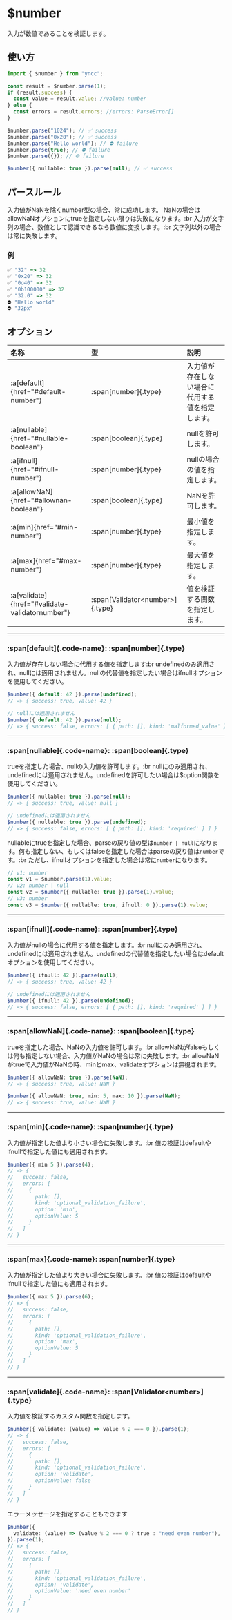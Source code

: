 # $number

入力が数値であることを検証します。

## 使い方

```typescript
import { $number } from "yncc";

const result = $number.parse(1);
if (result.success) {
  const value = result.value; //value: number
} else {
  const errors = result.errors; //errors: ParseError[]
}

$number.parse("1024"); // ✅ success
$number.parse("0x20"); // ✅ success
$number.parse("Hello world"); // ⛔ failure
$number.parse(true); // ⛔ failure
$number.parse({}); // ⛔ failure

$number({ nullable: true }).parse(null); // ✅ success
```

## パースルール

入力値がNaNを除くnumber型の場合、常に成功します。
NaNの場合はallowNaNオプションにtrueを指定しない限りは失敗になります。:br
入力が文字列の場合、数値として認識できるなら数値に変換します。:br
文字列以外の場合は常に失敗します。

### 例

```typescript
✅ "32" => 32
✅ "0x20" => 32
✅ "0o40" => 32
✅ "0b100000" => 32
✅ "32.0" => 32
⛔ "Hello world"
⛔ "32px"
```

## オプション

| 名称     | 型                | 説明                                             |
| :------- | :---------------- | :----------------------------------------------- |
| :a[default]{href="#default-number"}  | :span[number]{.type}            | 入力値が存在しない場合に代用する値を指定します。 |
| :a[nullable]{href="#nullable-boolean"} | :span[boolean]{.type}           | nullを許可します。                               |
| :a[ifnull]{href="#ifnull-number"}   | :span[number]{.type}            | nullの場合の値を指定します。                     |
| :a[allowNaN]{href="#allownan-boolean"} | :span[boolean]{.type}           | NaNを許可します。                                |
| :a[min]{href="#min-number"}      | :span[number]{.type}            | 最小値を指定します。                             |
| :a[max]{href="#max-number"}      | :span[number]{.type}            | 最大値を指定します。                             |
| :a[validate]{href="#validate-validatornumber"} | :span[Validator\<number\>]{.type} | 値を検証する関数を指定します。                   |

---

### :span[default]{.code-name}: :span[number]{.type}

入力値が存在しない場合に代用する値を指定します:br
undefinedのみ適用され、nullには適用されません。nullの代替値を指定したい場合はifnullオプションを使用してください。

```typescript
$number({ default: 42 }).parse(undefined);
// => { success: true, value: 42 }

// nullには適用されません
$number({ default: 42 }).parse(null);
// => { success: false, errors: [ { path: [], kind: 'malformed_value' } ] }
```

---

### :span[nullable]{.code-name}: :span[boolean]{.type}

trueを指定した場合、nullの入力値を許可します。:br
nullにのみ適用され、undefinedには適用されません。undefinedを許可したい場合は$option関数を使用してください。

```typescript
$number({ nullable: true }).parse(null);
// => { success: true, value: null }

// undefinedには適用されません
$number({ nullable: true }).parse(undefined);
// => { success: false, errors: [ { path: [], kind: 'required' } ] }
```

nullableにtrueを指定した場合、parseの戻り値の型は`number | null`になります。何も指定しない、もしくはfalseを指定した場合はparseの戻り値は`number`です。:br
ただし、ifnullオプションを指定した場合は常に`number`になります。

```typescript
// v1: number
const v1 = $number.parse(1).value;
// v2: number | null
const v2 = $number({ nullable: true }).parse(1).value;
// v3: number
const v3 = $number({ nullable: true, ifnull: 0 }).parse(1).value;
```

---

### :span[ifnull]{.code-name}: :span[number]{.type}

入力値がnullの場合に代用する値を指定します。:br
nullにのみ適用され、undefinedには適用されません。undefinedの代替値を指定したい場合はdefaultオプションを使用してください。

```typescript
$number({ ifnull: 42 }).parse(null);
// => { success: true, value: 42 }

// undefinedには適用されません
$number({ ifnull: 42 }).parse(undefined);
// => { success: false, errors: [ { path: [], kind: 'required' } ] }
```

---

### :span[allowNaN]{.code-name}: :span[boolean]{.type}

trueを指定した場合、NaNの入力値を許可します。:br
allowNaNがfalseもしくは何も指定しない場合、入力値がNaNの場合は常に失敗します。:br
allowNaNがtrueで入力値がNaNの時、minとmax、validateオプションは無視されます。

```typescript
$number({ allowNaN: true }).parse(NaN);
// => { success: true, value: NaN }

$number({ allowNaN: true, min: 5, max: 10 }).parse(NaN);
// => { success: true, value: NaN }
```

---

### :span[min]{.code-name}: :span[number]{.type}

入力値が指定した値より小さい場合に失敗します。:br
値の検証はdefaultやifnullで指定した値にも適用されます。

```typescript
$number({ min 5 }).parse(4);
// => {
//   success: false,
//   errors: [
//     {
//       path: [],
//       kind: 'optional_validation_failure',
//       option: 'min',
//       optionValue: 5
//     }
//   ]
// }
```

---

### :span[max]{.code-name}: :span[number]{.type}

入力値が指定した値より大きい場合に失敗します。:br
値の検証はdefaultやifnullで指定した値にも適用されます。

```typescript
$number({ max 5 }).parse(6);
// => {
//   success: false,
//   errors: [
//     {
//       path: [],
//       kind: 'optional_validation_failure',
//       option: 'max',
//       optionValue: 5
//     }
//   ]
// }
```

---

### :span[validate]{.code-name}: :span[Validator\<number\>]{.type}

入力値を検証するカスタム関数を指定します。

```typescript
$number({ validate: (value) => value % 2 === 0 }).parse(1);
// => {
//   success: false,
//   errors: [
//     {
//       path: [],
//       kind: 'optional_validation_failure',
//       option: 'validate',
//       optionValue: false
//     }
//   ]
// }
```

エラーメッセージを指定することもできます
```typescript
$number({
  validate: (value) => (value % 2 === 0 ? true : "need even number"),
}).parse(1);
// => {
//   success: false,
//   errors: [
//     {
//       path: [],
//       kind: 'optional_validation_failure',
//       option: 'validate',
//       optionValue: 'need even number'
//     }
//   ]
// }
```
